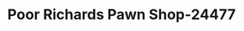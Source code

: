 ---
f_zip-code: 38358
f_state-code: TN
title: Poor Richards Pawn Shop-24477
f_phone: 731-723-7296
f_city-only: Milan
f_address: 1029 W Van Hook Street Milan
f_location-unique-id: '24477'
slug: poor-richards-pawn-shop-24477
updated-on: '2024-05-30T13:46:58.046Z'
created-on: '2024-05-30T13:36:59.803Z'
published-on: '2024-05-30T13:54:32.469Z'
f_city-state: cms/city/milan-tn.md
f_company: cms/company/poor-richards-pawn-shop.md
f_state: cms/state/tennessee.md
layout: '[payday-loan].html'
tags: payday-loan
---